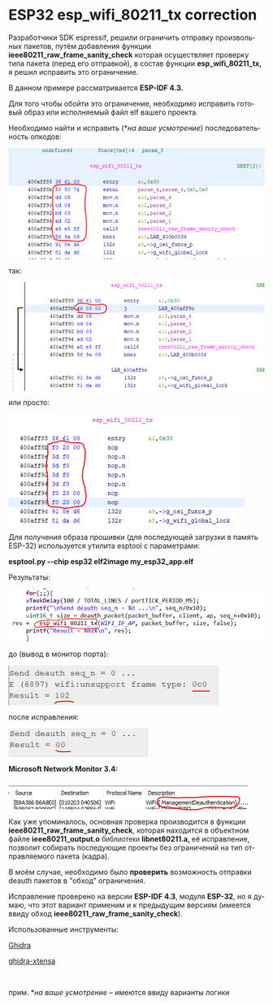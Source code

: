 # ESP32 esp_wifi_80211_tx correction

<html>

<head>
<meta http-equiv=Content-Type content="text/html; charset=windows-1251">
<meta name=Generator content="Microsoft Word 15 (filtered)">

</head>

<body lang=RU>

<div class=WordSection1>

<p class=MsoNormal>Разработчики <span lang=EN-US>SDK</span><span lang=EN-US> </span><span
lang=EN-US>espressif</span>, решили ограничить отправку произвольных пакетов,
путём добавления функции <b>ieee80211_raw_frame_sanity_check</b> которая 
осуществляет проверку типа пакета (перед его отправкой), в состав функции <b>esp_wifi_80211_tx, </b> 
я решил исправить это ограничение.</p><p>В данном примере рассматривается <b>ESP-IDF 4.3.</b></p>

<p class=MsoNormal>Для того чтобы обойти это ограничение, необходимо исправить
готовый образ или исполняемый файл <span lang=EN-US>elf</span><span lang=EN-US>
</span>вашего проекта.</p>

<p class=MsoNormal>Необходимо найти и исправить (*<i>на ваше усмотрение</i>) последовательность опкодов:</p>

  <img align="center" src="https://github.com/sizeofrawdata/ESP32-esp_wifi_80211_tx-correction/blob/main/1.png"  alt="1">
  
<p class=MsoNormal>так:</p>
  
  <img align="center" src="https://github.com/sizeofrawdata/ESP32-esp_wifi_80211_tx-correction/blob/main/2.png"  alt="1">

<p></p>
<p></p>
<p>или просто:</p>

  <img align="center" src="https://github.com/sizeofrawdata/ESP32-esp_wifi_80211_tx-correction/blob/main/3.png"  alt="1">



<p class=MsoNormal>Для получения образа прошивки (для последующей загрузки в
память <span lang=EN-US>ESP</span>-32) используется утилита <span lang=EN-US>esptool</span>
с параметрами:</p>

<p class=MsoNormal><span lang=EN-US><b>esptool.py --chip esp32 elf2image
my_esp32_app.elf</b></span></p>

<p class=MsoNormal>Результаты:</p>

  <img align="center" src="https://github.com/sizeofrawdata/ESP32-esp_wifi_80211_tx-correction/blob/main/4.png"  alt="1">

<p class=MsoNormal>до (вывод в монитор порта):</p>

  <img align="center" src="https://github.com/sizeofrawdata/ESP32-esp_wifi_80211_tx-correction/blob/main/5.png"  alt="1">

<p class=MsoNormal>после исправления:</p>

  <img align="center" src="https://github.com/sizeofrawdata/ESP32-esp_wifi_80211_tx-correction/blob/main/6.png"  alt="1">
 <p><b>Microsoft Network Monitor 3.4:</b></p> 
 <img align="center" src="https://github.com/sizeofrawdata/ESP32-esp_wifi_80211_tx-correction/blob/main/7.png"  alt="1">  

<p class=MsoNormal>Как уже упоминалось, основная проверка производится в
функции <b>ieee80211_raw_frame_sanity_check</b>, которая находится в объектном
файле <b>ieee80211_output.o</b>  <span style='font-family:"Arial",sans-serif;
color:#202124;background:white'>библиотеки</span> <b>libnet80211.a, </b>её
исправление, позволит собирать последующие проекты без ограничений на тип
отправляемого пакета (кадра). </p>

<p class=MsoNormal>В моём случае, необходимо было <b>проверить</b> возможность
отправки <span lang=EN-US>deauth</span><span lang=EN-US> </span>пакетов в "обход"
ограничения.</p>

<p class=MsoNormal>Исправление проверено на версии <b>ESP-IDF 4.3</b>, модуля <span
lang=EN-US><b>ESP</span>-32</b>, но я думаю, что этот вариант применим и к предыдущим
версиям (имеется ввиду обход <b>ieee80211_raw_frame_sanity_check</b>).</p>

<p class=MsoNormal>Использованные инструменты:</p>

<p><a href="https://ghidra-sre.org/" target="_blank">Ghidra</a></p>   
<p><a href="https://github.com/yath/ghidra-xtensa" target="_blank">ghidra-xtensa</a></p>  
<p class=MsoNormal>&nbsp;</p>

  
<p class=MsoNormal>прим. *<i>на ваше усмотрение</i> – имеются ввиду варианты логики</p>  
</div>

</body>

</html>
